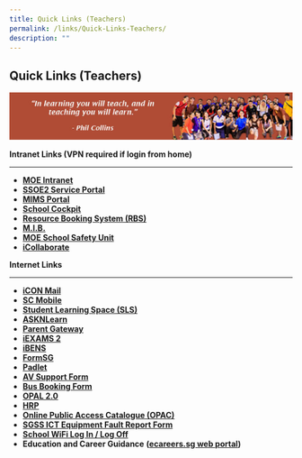 ```yaml
---
title: Quick Links (Teachers)
permalink: /links/Quick-Links-Teachers/
description: ""
---
```

## Quick Links (Teachers)

![](/images/Staffs%20Link.jpeg)

**Intranet Links (VPN required if login from home)**

***


*   **[MOE Intranet](https://intranet.moe.gov.sg/Pages/Home.aspx)**
*   [**SSOE2 Service Portal**](https://ssoe2.moe.edu.sg/)
*   [**MIMS Portal**](https://idp.mims.moe.gov.sg/nidp/saml2/sso)
*   **[School Cockpit](https://schoolcockpit.moe.gov.sg/)**
*   [**Resource Booking System (RBS)**](https://rbs.avero-tech.com/login.html)
*   **[M.I.B.](https://ideas.moe.gov.sg/)**
*   **[MOE School Safety Unit](https://intranet.moe.gov.sg/schoolsafety)**
*   **[iCollaborate](https://icollaborate.moe.gov.sg/)**

**Internet Links**

***

*   **[iCON Mail](https://icon.moe.edu.sg/)**
*   **[SC Mobile](https://scmobile.moe.edu.sg/login)**
*   **[Student Learning Space (SLS)](https://vle.learning.moe.edu.sg/login)**
*   **[ASKNLearn](https://lms.asknlearn.com/STGSS/login.aspx)**
*   **[Parent Gateway](https://pg.moe.edu.sg/)**
*   [**iEXAMS 2**](https://iexams.seab.gov.sg/login)
*   [**iBENS**](https://ibens.moe.gov.sg/rm/)
*   **[FormSG](https://form.gov.sg/#!/)**
*   **[Padlet](https://sgss.padlet.org/auth/login)**
*   [**AV Support Form**](https://docs.google.com/spreadsheets/d/1mWqbDgZ2XZSeM-GwfpB_GDyVDuGI7wgeNkchZZ-mLU0/edit#gid=0)
*   [**Bus Booking Form**](https://go.gov.sg/sgss-bus-booking-form)
*   **[OPAL 2.0](https://idm.opal2.moe.edu.sg/account/login?returnUrl=%2Fconnect%2Fauthorize%2Fcallback%3Fresponse_type%3Dcode%26client_id%3DOpal2WebApp%26state%3DbujKA_Ssa1hFH-2eB309RTxmIS4A1ynS5BYWsk4HSFtZX%26redirect_uri%3Dhttps%253A%252F%252Fwww.opal2.moe.edu.sg%252Fapp%252Findex.html%26scope%3Dprofile%2520cxprofile%2520openid%2520cxDomainInternalApi%26code_challenge%3DYDaFZhXw4TBk3RpzcQ4MNT-fODXs3NKw2XV0TSxHfPI%26code_challenge_method%3DS256%26nonce%3DbujKA_Ssa1hFH-2eB309RTxmIS4A1ynS5BYWsk4HSFtZX)**
*   **[HRP](https://www.hrp.gov.sg/)**
*   **[Online Public Access Catalogue (OPAC)](https://schoolibrary.moe.edu.sg/stgabrielssec)**
*   [**SGSS ICT Equipment Fault Report Form**](https://docs.google.com/forms/d/e/1FAIpQLSf2n6WW2c4xLi-gkrptbPSFmTmVrpuqTC0Q2NY7gEEgY1uGmA/viewform)
*   **[School WiFi Log In / Log Off](https://portal.swn.moe.edu.sg/)**
*   **Education and Career Guidance** **([ecareers.sg web portal](https://ecareers.sg/G_Login_SG/ecareersLogin.asp))**